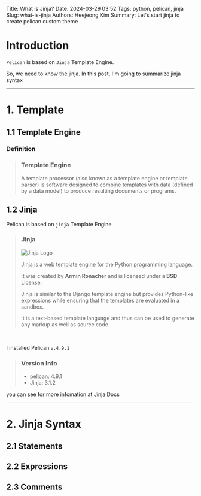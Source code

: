Title: What is Jinja?
Date: 2024-03-29 03:52
Tags: python, pelican, jinja
Slug: what-is-jinja
Authors: Heejeong Kim
Summary: Let's start jinja to create pelican custom theme


# Introduction
`Pelican` is based on `Jinja` Template Engine.

So, we need to know the jinja.
In this post, I'm going to summarize jinja syntax

---

# 1. Template
## 1.1 Template Engine
### Definition
> ### Template Engine
> 
> A template processor (also known as a template engine or template parser) is software designed to combine templates with data (defined by a data model) to produce resulting documents or programs.


## 1.2 Jinja
Pelican is based on `jinja` Template Engine

> ### Jinja
> ![Jinja Logo]({static}/images/pelican/jinja.svg)
> 
> Jinja is a web template engine for the Python programming language.
> 
> It was created by **Armin Ronacher** and is licensed under a **BSD** License.
> 
> Jinja is similar to the Django template engine but provides Python-like expressions while ensuring that the templates are evaluated in a sandbox.
> 
> It is a text-based template language and thus can be used to generate any markup as well as source code.

<br>

I installed Pelican `v.4.9.1`

> ### Version Info
> * pelican: 4.9.1
> * Jinja: 3.1.2

you can see for more infomation at [Jinja Docs](https://jinja.palletsprojects.com/en/3.1.x/)

---

# 2. Jinja Syntax

## 2.1 Statements
## 2.2 Expressions
## 2.3 Comments

